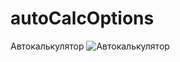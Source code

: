 # autoCalcOptions
Автокалькулятор
![Автокалькулятор](https://github.com/uniqcle/autoCalcOptions/raw/master/http://magaz.sib0.ru/images/autoCalcOptions.jpg)
